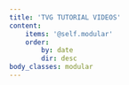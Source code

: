 ```yaml
---
title: 'TVG TUTORIAL VIDEOS'
content:
    items: '@self.modular'
    order:
        by: date
        dir: desc
body_classes: modular
---
```


